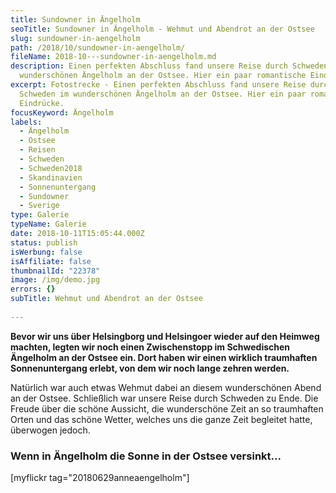 ```yaml
---
title: Sundowner in Ängelholm
seoTitle: Sundowner in Ängelholm - Wehmut und Abendrot an der Ostsee
slug: sundowner-in-aengelholm
path: /2018/10/sundowner-in-aengelholm/
fileName: 2018-10---sundowner-in-aengelholm.md
description: Einen perfekten Abschluss fand unsere Reise durch Schweden im
  wunderschönen Ängelholm an der Ostsee. Hier ein paar romantische Eindrücke.
excerpt: Fotostrecke - Einen perfekten Abschluss fand unsere Reise durch
  Schweden im wunderschönen Ängelholm an der Ostsee. Hier ein paar romantische
  Eindrücke.
focusKeyword: Ängelholm
labels:
  - Ängelholm
  - Ostsee
  - Reisen
  - Schweden
  - Schweden2018
  - Skandinavien
  - Sonnenuntergang
  - Sundowner
  - Sverige
type: Galerie
typeName: Galerie
date: 2018-10-11T15:05:44.000Z
status: publish
isWerbung: false
isAffiliate: false
thumbnailId: "22378"
image: /img/demo.jpg
errors: {}
subTitle: Wehmut und Abendrot an der Ostsee
  
---
```


**Bevor wir uns über Helsingborg und Helsingoer wieder auf den Heimweg machten,
legten wir noch einen Zwischenstopp im Schwedischen Ängelholm an der Ostsee ein.
Dort haben wir einen wirklich traumhaften Sonnenuntergang erlebt, von dem wir
noch lange zehren werden.**

Natürlich war auch etwas Wehmut dabei an diesem wunderschönen Abend an der
Ostsee. Schließlich war unsere Reise durch Schweden zu Ende. Die Freude über die
schöne Aussicht, die wunderschöne Zeit an so traumhaften Orten und das schöne
Wetter, welches uns die ganze Zeit begleitet hatte, überwogen jedoch.

### Wenn in Ängelholm die Sonne in der Ostsee versinkt...

[myflickr tag="20180629anneaengelholm"]

  